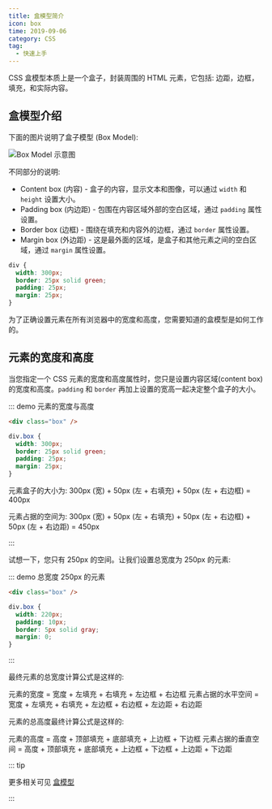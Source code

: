 ```yaml
---
title: 盒模型简介
icon: box
time: 2019-09-06
category: CSS
tag:
  - 快速上手
---
```


CSS 盒模型本质上是一个盒子，封装周围的 HTML 元素，它包括: 边距，边框，填充，和实际内容。

<!-- more -->

## 盒模型介绍

下面的图片说明了盒子模型 (Box Model):

![Box Model 示意图](./assets/box-model.gif)

不同部分的说明:

- Content box (内容) - 盒子的内容，显示文本和图像，可以通过 `width` 和 `height` 设置大小。
- Padding box (内边距) - 包围在内容区域外部的空白区域，通过 `padding` 属性设置。
- Border box (边框) - 围绕在填充和内容外的边框，通过 `border` 属性设置。
- Margin box (外边距) - 这是最外面的区域，是盒子和其他元素之间的空白区域，通过 `margin` 属性设置。

```css
div {
  width: 300px;
  border: 25px solid green;
  padding: 25px;
  margin: 25px;
}
```

为了正确设置元素在所有浏览器中的宽度和高度，您需要知道的盒模型是如何工作的。

## 元素的宽度和高度

当您指定一个 CSS 元素的宽度和高度属性时，您只是设置内容区域(content box)的宽度和高度。`padding` 和 `border` 再加上设置的宽高一起决定整个盒子的大小。

::: demo 元素的宽度与高度

```html
<div class="box" />
```

```css
div.box {
  width: 300px;
  border: 25px solid green;
  padding: 25px;
  margin: 25px;
}
```

元素盒子的大小为: 300px (宽) + 50px (左 + 右填充) + 50px (左 + 右边框) = 400px

元素占据的空间为: 300px (宽) + 50px (左 + 右填充) + 50px (左 + 右边框) + 50px (左 + 右边距) = 450px

:::

试想一下，您只有 250px 的空间。让我们设置总宽度为 250px 的元素:

::: demo 总宽度 250px 的元素

```html
<div class="box" />
```

```css
div.box {
  width: 220px;
  padding: 10px;
  border: 5px solid gray;
  margin: 0;
}
```

:::

最终元素的总宽度计算公式是这样的:

元素的宽度 = 宽度 + 左填充 + 右填充 + 左边框 + 右边框
元素占据的水平空间 = 宽度 + 左填充 + 右填充 + 左边框 + 右边框 + 左边距 + 右边距

元素的总高度最终计算公式是这样的:

元素的高度 = 高度 + 顶部填充 + 底部填充 + 上边框 + 下边框
元素占据的垂直空间 = 高度 + 顶部填充 + 底部填充 + 上边框 + 下边框 + 上边距 + 下边距

::: tip

更多相关可见 [盒模型](../box.md)

:::

